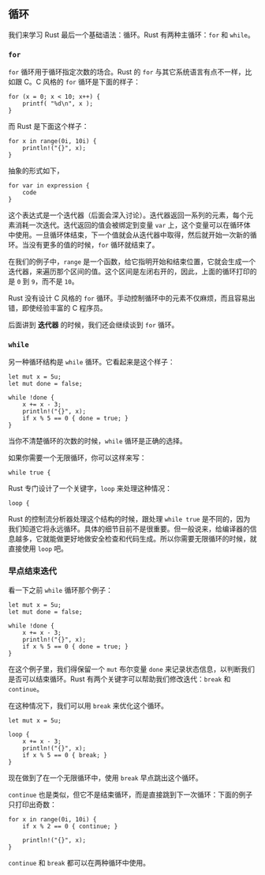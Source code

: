 
## 循环

我们来学习 Rust 最后一个基础语法：循环。Rust 有两种主循环：`for` 和 `while`。

### `for`

`for` 循环用于循环指定次数的场合。Rust 的 `for` 与其它系统语言有点不一样，比如跟 C。C 风格的 `for` 循环是下面的样子：

```{c}
for (x = 0; x < 10; x++) {
    printf( "%d\n", x );
}
```

而 Rust 是下面这个样子：

```{rust}
for x in range(0i, 10i) {
    println!("{}", x);
}
```

抽象的形式如下，

```{ignore,notrust}
for var in expression {
    code
}
```
这个表达式是一个迭代器（后面会深入讨论）。迭代器返回一系列的元素，每个元素消耗一次迭代。迭代返回的值会被绑定到变量 `var` 上，这个变量可以在循环体中使用。一旦循环体结束，下一个值就会从迭代器中取得，然后就开始一次新的循环。当没有更多的值的时候，`for` 循环就结束了。

在我们的例子中，`range` 是一个函数，给它指明开始和结束位置，它就会生成一个迭代器，来遍历那个区间的值。这个区间是左闭右开的，因此，上面的循环打印的是 `0` 到 `9`，而不是 `10`。

Rust 没有设计 C 风格的 `for` 循环。手动控制循环中的元素不仅麻烦，而且容易出错，即使经验丰富的 C 程序员。

后面讲到 **迭代器** 的时候，我们还会继续谈到 `for` 循环。


### `while`

另一种循环结构是 `while` 循环。它看起来是这个样子：

```{rust}
let mut x = 5u;
let mut done = false;

while !done {
    x += x - 3;
    println!("{}", x);
    if x % 5 == 0 { done = true; }
}
```
当你不清楚循环的次数的时候，`while` 循环是正确的选择。

如果你需要一个无限循环，你可以这样来写：

```{rust,ignore}
while true {
```
Rust 专门设计了一个关键字，`loop` 来处理这种情况：

```{rust,ignore}
loop {
```

Rust 的控制流分析器处理这个结构的时候，跟处理 `while true` 是不同的，因为我们知道它将永远循环。具体的细节目前不是很重要。但一般说来，给编译器的信息越多，它就能做更好地做安全检查和代码生成。所以你需要无限循环的时候，就直接使用 `loop` 吧。

### 早点结束迭代

看一下之前 `while` 循环那个例子：

```{rust}
let mut x = 5u;
let mut done = false;

while !done {
    x += x - 3;
    println!("{}", x);
    if x % 5 == 0 { done = true; }
}
```

在这个例子里，我们得保留一个 `mut` 布尔变量 `done` 来记录状态信息，以判断我们是否可以结束循环。Rust 有两个关键字可以帮助我们修改迭代：`break` 和 `continue`。

在这种情况下，我们可以用 `break` 来优化这个循环。

```{rust}
let mut x = 5u;

loop {
    x += x - 3;
    println!("{}", x);
    if x % 5 == 0 { break; }
}
```

现在做到了在一个无限循环中，使用 `break` 早点跳出这个循环。

`continue` 也是类似，但它不是结束循环，而是直接跳到下一次循环：下面的例子只打印出奇数：

```{rust}
for x in range(0i, 10i) {
    if x % 2 == 0 { continue; }

    println!("{}", x);
}
```
`continue` 和 `break` 都可以在两种循环中使用。
